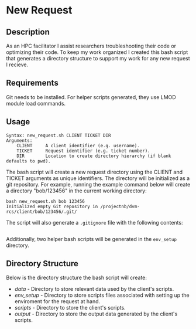 # New Request
## Description

As an HPC facilitator I assist researchers troubleshooting their code or optimizing their code.  To keep my work organized I created this bash script that generates a directory structure to support my work for any new request I recieve.  

## Requirements

Git needs to be installed. For helper scripts generated, they use LMOD module load commands.

## Usage

```console
Syntax: new_request.sh CLIENT TICKET DIR
Arguments:
    CLIENT     A client identifier (e.g. username).
    TICKET     Request identifier (e.g. ticket number).
    DIR        Location to create directory hierarchy (if blank defaults to pwd).
```

The bash script will create a new request directory using the CLIENT and TICKET arguments as unique identifiers.  The directory will be initialized as a git repository.  For example, running the example command below will create a directory "bob/123456" in the current working directory:

```console
bash new_request.sh bob 123456
Initialized empty Git repository in /projectnb/dvm-rcs/client/bob/123456/.git/
```

The script will also generate a `.gitignore` file with the following contents:

```

```

Additionally, two helper bash scripts will be generated in the `env_setup` directory.  

## Directory Structure

Below is the directory structure the bash script will create:

- *data* - Directory to store relevant data used by the client's scripts.
- *env_setup* - Directory to store scripts files associated with setting up the enviroment for the request at hand.
- *scripts* - Directory to store the client's scripts.
- *output* - Directory to store the output data generated by the client's scripts.
